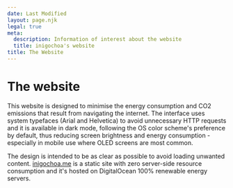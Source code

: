 ```yaml
---
date: Last Modified
layout: page.njk
legal: true
meta:
  description: Information of interest about the website
  title: inigochoa's website
title: The Website
---
```


# The website

This website is designed to minimise the energy consumption and CO2 emissions
that result from navigating the internet. The interface uses system typefaces
(Arial and Helvetica) to avoid unnecessary HTTP requests and it is available in
dark mode, following the OS color scheme's preference by default, thus reducing
screen brightness and energy consumption - especially in mobile use where OLED
screens are most common.

The design is intended to be as clear as possible to avoid loading unwanted
content. [inigochoa.me] is a static site with zero server-side resource
consumption and it's hosted on DigitalOcean 100% renewable energy servers.

[inigochoa.me]: https://inigochoa.me/
[Low Tech Magazine]: https://solar.lowtechmagazine.com/
[Website Carbon Calculator]: https://www.websitecarbon.com/website/inigochoa-me/
